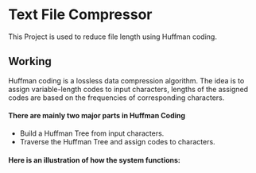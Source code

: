 # **Text File Compressor**

This Project is used to reduce file length using Huffman coding.

## **Working**

Huffman coding is a lossless data compression algorithm. The idea is to assign variable-length codes to input characters, lengths of the assigned codes are based on the frequencies of corresponding characters. 

#### There are mainly two major parts in Huffman Coding

- Build a Huffman Tree from input characters.
- Traverse the Huffman Tree and assign codes to characters.

#### Here is an illustration of how the system functions:


